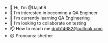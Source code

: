 - 👋 Hi, I’m @DajahR
- 👀 I’m interested in becoming a QA Engineer
- 🌱 I’m currently learning QA Engineering
- 💞️ I’m looking to collaborate on testing 
- 📫 How to reach me drob14682@outlook.com
- 😄 Pronouns: she/her


<!---
DajahR/DajahR is a ✨ special ✨ repository because its `README.md` (this file) appears on your GitHub profile.
You can click the Preview link to take a look at your changes.
--->
